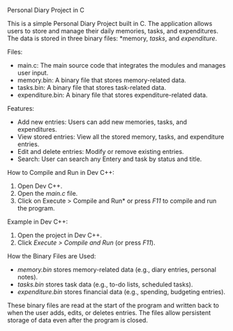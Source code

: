 Personal Diary Project in C

This is a simple Personal Diary Project built in C. The application allows users to store and
manage their daily memories, tasks, and expenditures.
The data is stored in three binary files: *memory, *tasks*, and *expenditure*.

Files:
- main.c: The main source code that integrates the modules and manages user input.
- memory.bin: A binary file that stores memory-related data.
- tasks.bin: A binary file that stores task-related data.
- expenditure.bin: A binary file that stores expenditure-related data.

Features:
- Add new entries: Users can add new memories, tasks, and expenditures.
- View stored entries: View all the stored memory, tasks, and expenditure entries.
- Edit and delete entries: Modify or remove existing entries.
- Search: User can search any Entery and task by status and title.

How to Compile and Run in Dev C++:
1. Open Dev C++.
2. Open the *main.c* file.
3. Click on Execute > Compile and Run* or press *F11* to compile and run the program.

Example in Dev C++:
1. Open the project in Dev C++.
2. Click *Execute > Compile and Run* (or press *F11*).

How the Binary Files are Used:
- *memory.bin* stores memory-related data (e.g., diary entries, personal notes).
- *tasks.bin* stores task data (e.g., to-do lists, scheduled tasks).
- *expenditure.bin* stores financial data (e.g., spending, budgeting entries).

These binary files are read at the start of the program and written back to when the user adds, 
edits, or deletes entries. The files allow persistent storage of data even after the program is closed.
